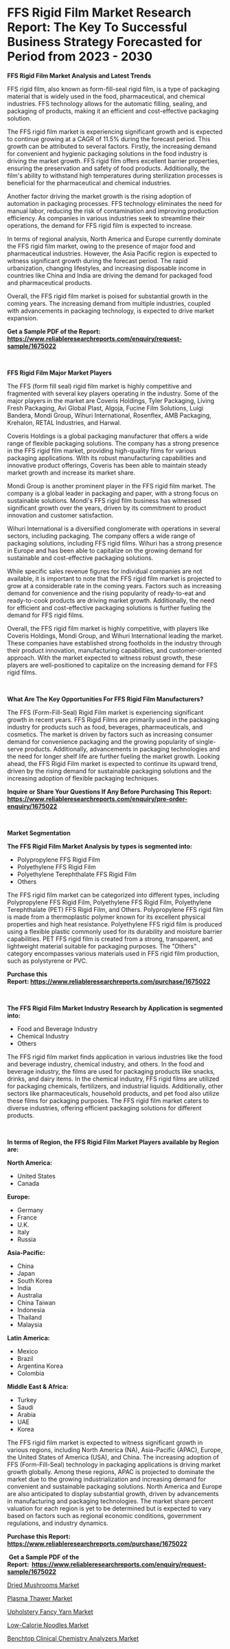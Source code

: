 <p><h1>FFS Rigid Film Market Research Report: The Key To Successful Business Strategy Forecasted for Period from 2023 - 2030</h1></p><p><strong>FFS Rigid Film Market Analysis and Latest Trends</strong></p>
<p><p>FFS rigid film, also known as form-fill-seal rigid film, is a type of packaging material that is widely used in the food, pharmaceutical, and chemical industries. FFS technology allows for the automatic filling, sealing, and packaging of products, making it an efficient and cost-effective packaging solution.</p><p>The FFS rigid film market is experiencing significant growth and is expected to continue growing at a CAGR of 11.5% during the forecast period. This growth can be attributed to several factors. Firstly, the increasing demand for convenient and hygienic packaging solutions in the food industry is driving the market growth. FFS rigid film offers excellent barrier properties, ensuring the preservation and safety of food products. Additionally, the film's ability to withstand high temperatures during sterilization processes is beneficial for the pharmaceutical and chemical industries.</p><p>Another factor driving the market growth is the rising adoption of automation in packaging processes. FFS technology eliminates the need for manual labor, reducing the risk of contamination and improving production efficiency. As companies in various industries seek to streamline their operations, the demand for FFS rigid film is expected to increase.</p><p>In terms of regional analysis, North America and Europe currently dominate the FFS rigid film market, owing to the presence of major food and pharmaceutical industries. However, the Asia Pacific region is expected to witness significant growth during the forecast period. The rapid urbanization, changing lifestyles, and increasing disposable income in countries like China and India are driving the demand for packaged food and pharmaceutical products.</p><p>Overall, the FFS rigid film market is poised for substantial growth in the coming years. The increasing demand from multiple industries, coupled with advancements in packaging technology, is expected to drive market expansion.</p></p>
<p><strong>Get a Sample PDF of the Report:&nbsp; <a href="https://www.reliableresearchreports.com/enquiry/request-sample/1675022">https://www.reliableresearchreports.com/enquiry/request-sample/1675022</a></strong></p>
<p>&nbsp;</p>
<p><strong>FFS Rigid Film Major Market Players</strong></p>
<p><p>The FFS (form fill seal) rigid film market is highly competitive and fragmented with several key players operating in the industry. Some of the major players in the market are Coveris Holdings, Tyler Packaging, Living Fresh Packaging, Avi Global Plast, Algoja, Fucine Film Solutions, Luigi Bandera, Mondi Group, Wihuri International, Rosenflex, AMB Packaging, Krehalon, RETAL Industries, and Harwal.</p><p>Coveris Holdings is a global packaging manufacturer that offers a wide range of flexible packaging solutions. The company has a strong presence in the FFS rigid film market, providing high-quality films for various packaging applications. With its robust manufacturing capabilities and innovative product offerings, Coveris has been able to maintain steady market growth and increase its market share.</p><p>Mondi Group is another prominent player in the FFS rigid film market. The company is a global leader in packaging and paper, with a strong focus on sustainable solutions. Mondi's FFS rigid film business has witnessed significant growth over the years, driven by its commitment to product innovation and customer satisfaction.</p><p>Wihuri International is a diversified conglomerate with operations in several sectors, including packaging. The company offers a wide range of packaging solutions, including FFS rigid films. Wihuri has a strong presence in Europe and has been able to capitalize on the growing demand for sustainable and cost-effective packaging solutions.</p><p>While specific sales revenue figures for individual companies are not available, it is important to note that the FFS rigid film market is projected to grow at a considerable rate in the coming years. Factors such as increasing demand for convenience and the rising popularity of ready-to-eat and ready-to-cook products are driving market growth. Additionally, the need for efficient and cost-effective packaging solutions is further fueling the demand for FFS rigid films.</p><p>Overall, the FFS rigid film market is highly competitive, with players like Coveris Holdings, Mondi Group, and Wihuri International leading the market. These companies have established strong footholds in the industry through their product innovation, manufacturing capabilities, and customer-oriented approach. With the market expected to witness robust growth, these players are well-positioned to capitalize on the increasing demand for FFS rigid films.</p></p>
<p>&nbsp;</p>
<p><strong>What Are The Key Opportunities For FFS Rigid Film Manufacturers?</strong></p>
<p><p>The FFS (Form-Fill-Seal) Rigid Film market is experiencing significant growth in recent years. FFS Rigid Films are primarily used in the packaging industry for products such as food, beverages, pharmaceuticals, and cosmetics. The market is driven by factors such as increasing consumer demand for convenience packaging and the growing popularity of single-serve products. Additionally, advancements in packaging technologies and the need for longer shelf life are further fueling the market growth. Looking ahead, the FFS Rigid Film market is expected to continue its upward trend, driven by the rising demand for sustainable packaging solutions and the increasing adoption of flexible packaging techniques.</p></p>
<p><strong>Inquire or Share Your Questions If Any Before Purchasing This Report: <a href="https://www.reliableresearchreports.com/enquiry/pre-order-enquiry/1675022">https://www.reliableresearchreports.com/enquiry/pre-order-enquiry/1675022</a></strong></p>
<p>&nbsp;</p>
<p><strong>Market Segmentation</strong></p>
<p><strong>The FFS Rigid Film Market Analysis by types is segmented into:</strong></p>
<p><ul><li>Polypropylene FFS Rigid Film</li><li>Polyethylene FFS Rigid Film</li><li>Polyethylene Terephthalate FFS Rigid Film</li><li>Others</li></ul></p>
<p><p>The FFS rigid film market can be categorized into different types, including Polypropylene FFS Rigid Film, Polyethylene FFS Rigid Film, Polyethylene Terephthalate (PET) FFS Rigid Film, and Others. Polypropylene FFS rigid film is made from a thermoplastic polymer known for its excellent physical properties and high heat resistance. Polyethylene FFS rigid film is produced using a flexible plastic commonly used for its durability and moisture barrier capabilities. PET FFS rigid film is created from a strong, transparent, and lightweight material suitable for packaging purposes. The "Others" category encompasses various materials used in FFS rigid film production, such as polystyrene or PVC.</p></p>
<p><strong>Purchase this Report:&nbsp;<a href="https://www.reliableresearchreports.com/purchase/1675022">https://www.reliableresearchreports.com/purchase/1675022</a></strong></p>
<p>&nbsp;</p>
<p><strong>The FFS Rigid Film Market Industry Research by Application is segmented into:</strong></p>
<p><ul><li>Food and Beverage Industry</li><li>Chemical Industry</li><li>Others</li></ul></p>
<p><p>The FFS rigid film market finds application in various industries like the food and beverage industry, chemical industry, and others. In the food and beverage industry, the films are used for packaging products like snacks, drinks, and dairy items. In the chemical industry, FFS rigid films are utilized for packaging chemicals, fertilizers, and industrial liquids. Additionally, other sectors like pharmaceuticals, household products, and pet food also utilize these films for packaging purposes. The FFS rigid film market caters to diverse industries, offering efficient packaging solutions for different products.</p></p>
<p>&nbsp;</p>
<p><strong>In terms of Region, the FFS Rigid Film Market Players available by Region are:</strong></p>
<p>
    <p> <strong> North America: </strong>
        <ul>
            <li>United States</li>
            <li>Canada</li>
        </ul>
        </p> 
    <p> <strong> Europe: </strong>
        <ul>
            <li>Germany</li>
            <li>France</li>
            <li>U.K.</li>
            <li>Italy</li>
            <li>Russia</li>
        </ul>
        </p> 
    <p> <strong> Asia-Pacific: </strong>
        <ul>
            <li>China</li>
            <li>Japan</li>
            <li>South Korea</li>
            <li>India</li>
            <li>Australia</li>
            <li>China Taiwan</li>
            <li>Indonesia</li>
            <li>Thailand</li>
            <li>Malaysia</li>
        </ul>
        </p> 
    <p> <strong> Latin America: </strong>
        <ul>
            <li>Mexico</li>
            <li>Brazil</li>
            <li>Argentina Korea</li>
            <li>Colombia</li>
        </ul>
        </p> 
    <p> <strong> Middle East & Africa: </strong>
        <ul>
            <li>Turkey</li>
            <li>Saudi</li>
            <li>Arabia</li>
            <li>UAE</li>
            <li>Korea</li>
        </ul>
    </p>
    </p>
<p><p>The FFS rigid film market is expected to witness significant growth in various regions, including North America (NA), Asia-Pacific (APAC), Europe, the United States of America (USA), and China. The increasing adoption of FFS (Form-Fill-Seal) technology in packaging applications is driving market growth globally. Among these regions, APAC is projected to dominate the market due to the growing industrialization and increasing demand for convenient and sustainable packaging solutions. North America and Europe are also anticipated to display substantial growth, driven by advancements in manufacturing and packaging technologies. The market share percent valuation for each region is yet to be determined but is expected to vary based on factors such as regional economic conditions, government regulations, and industry dynamics.</p></p>
<p><strong>Purchase this Report: <a href="https://www.reliableresearchreports.com/purchase/1675022">https://www.reliableresearchreports.com/purchase/1675022</a></strong></p>
<p>&nbsp;<strong>Get a Sample PDF of the Report:&nbsp;&nbsp;<a href="https://www.reliableresearchreports.com/enquiry/request-sample/1675022">https://www.reliableresearchreports.com/enquiry/request-sample/1675022</a></strong></p>
<p><strong></strong></p>
<p><p><a href="https://github.com/gulaimolin/Market-Research-Report-List-1/blob/main/dried-mushrooms-market.md">Dried Mushrooms Market</a></p><p><a href="https://www.linkedin.com/pulse/plasma-thawer-market-size-2023-2030-global-industrial-boa9f/">Plasma Thawer Market</a></p><p><a href="https://medium.com/@carolhunter1939/upholstery-fancy-yarn-market-comprehensive-assessment-by-type-application-and-geography-261c1c1cdb8f">Upholstery Fancy Yarn Market</a></p><p><a href="https://medium.com/@sarahcornish2022/low-calorie-noodles-market-research-report-its-history-and-forecast-2023-to-2030-0a02a1bd8366">Low-Calorie Noodles Market</a></p><p><a href="https://www.linkedin.com/pulse/benchtop-clinical-chemistry-analyzers-market-size-share-6edtc/">Benchtop Clinical Chemistry Analyzers Market</a></p></p>